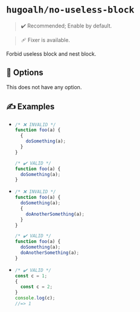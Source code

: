 # `hugoalh/no-useless-block`

> ✔️ Recommended; Enable by default.

> 🩹 Fixer is available.

Forbid useless block and nest block.

## 🔧 Options

This does not have any option.

## ✍️ Examples

- ```ts
  /* ❌ INVALID */
  function foo(a) {
    {
      doSomething(a);
    }
  }

  /* ✔️ VALID */
  function foo(a) {
    doSomething(a);
  }
  ```
- ```ts
  /* ❌ INVALID */
  function foo(a) {
    doSomething(a);
    {
      doAnotherSomething(a);
    }
  }

  /* ✔️ VALID */
  function foo(a) {
    doSomething(a);
    doAnotherSomething(a);
  }
  ```
- ```ts
  /* ✔️ VALID */
  const c = 1;
  {
    const c = 2;
  }
  console.log(c);
  //=> 1
  ```
